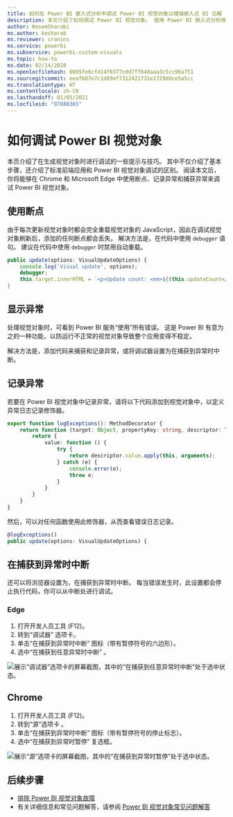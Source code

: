 ```yaml
---
title: 如何在 Power BI 嵌入式分析中调试 Power BI 视觉对象以增强嵌入式 BI 见解
description: 本文介绍了如何调试 Power BI 视觉对象。 使用 Power BI 嵌入式分析改进嵌入式 BI 见解。
author: KesemSharabi
ms.author: kesharab
ms.reviewer: sranins
ms.service: powerbi
ms.subservice: powerbi-custom-visuals
ms.topic: how-to
ms.date: 02/14/2020
ms.openlocfilehash: 0005fe6cfd14f0377cdd7ff648aaa3c5cc96a751
ms.sourcegitcommit: eeaf607e7c1d89ef7312421731e1729ddce5a5cc
ms.translationtype: HT
ms.contentlocale: zh-CN
ms.lasthandoff: 01/05/2021
ms.locfileid: "97888365"
---
```

# <a name="how-to-debug-power-bi-visuals"></a>如何调试 Power BI 视觉对象

本页介绍了在生成视觉对象时进行调试的一些提示与技巧。 其中不仅介绍了基本步骤，还介绍了标准前端应用和 Power BI 视觉对象调试的区别。
阅读本文后，你将能够在 Chrome 和 Microsoft Edge 中使用断点、记录异常和捕获异常来调试 Power BI 视觉对象。

## <a name="using-breakpoints"></a>使用断点

由于每次更新视觉对象时都会完全重载视觉对象的 JavaScript，因此在调试视觉对象刷新后，添加的任何断点都会丢失。 解决方法是，在代码中使用 `debugger` 语句。 建议在代码中使用 `debugger` 时禁用自动重载。

```typescript
public update(options: VisualUpdateOptions) {
    console.log('Visual update', options);
    debugger;
    this.target.innerHTML = `<p>Update count: <em>${(this.updateCount</em></p>`;
}
```


## <a name="showing-exceptions"></a>显示异常

处理视觉对象时，可看到 Power BI 服务“使用”所有错误。 这是 Power BI 有意为之的一种功能，以防运行不正常的视觉对象导致整个应用变得不稳定。

解决方法是，添加代码来捕获和记录异常，或将调试器设置为在捕获到异常时中断。


## <a name="log-exceptions"></a>记录异常

若要在 Power BI 视觉对象中记录异常，请将以下代码添加到视觉对象中，以定义异常日志记录修饰器。

```typescript
export function logExceptions(): MethodDecorator {
    return function (target: Object, propertyKey: string, descriptor: TypedPropertyDescriptor<any>): TypedPropertyDescriptor<any> {
        return {
            value: function () {
                try {
                    return descriptor.value.apply(this, arguments);
                } catch (e) {
                    console.error(e);
                    throw e;
                }
            }
        }
    }
}
```
然后，可以对任何函数使用此修饰器，从而查看错误日志记录。

```typescript
@logExceptions()
public update(options: VisualUpdateOptions) {
```

## <a name="break-on-exceptions"></a>在捕获到异常时中断

还可以将浏览器设置为，在捕获到异常时中断。 每当错误发生时，此设置都会停止执行代码，你可以从中断处进行调试。

### <a name="edge"></a>Edge

1. 打开开发人员工具 (F12)。
2. 转到“调试器”  选项卡。
3. 单击“在捕获到异常时中断”  图标（带有暂停符号的六边形）。
4. 选中“在捕获到任意异常时中断”  。

![展示“调试器”选项卡的屏幕截图，其中的“在捕获到任意异常时中断”处于选中状态。](media/visuals-how-to-debug/how-to-debug-edge.png)

## <a name="chrome"></a>Chrome

1. 打开开发人员工具 (F12)。
2. 转到“源”选项卡  。
3. 单击“在捕获到异常时中断”  图标（带有暂停符号的停止标志）。
4. 选中“在捕获到异常时暂停”  复选框。

![展示“源”选项卡的屏幕截图，其中的“在捕获到异常时暂停”处于选中状态。](media/visuals-how-to-debug/how-to-debug-chrome.png)

## <a name="next-steps"></a>后续步骤
* [排除 Power BI 视觉对象故障](power-bi-custom-visuals-troubleshoot.md)
* 有关详细信息和常见问题解答，请参阅 [Power BI 视觉对象常见问题解答](power-bi-custom-visuals-faq.md#organizational-power-bi-visuals)
